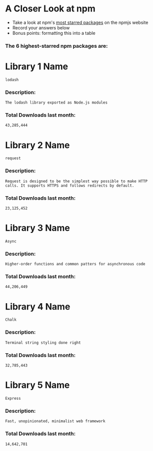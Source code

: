 # A Closer Look at npm
- Take a look at npm's [most starred packages](https://www.npmjs.com/browse/star) on the npmjs website
- Record your answers below
- Bonus points: formatting this into a table

### The 6 highest-starred npm packages are:

# Library 1 Name
    lodash

### Description:
    The lodash library exported as Node.js modules

### Total Downloads last month:
    43,285,444

# Library 2 Name
    request

### Description:
    Request is designed to be the simplest way possible to make HTTP calls. It supports HTTPS and follows redirects by default.

### Total Downloads last month:
    23,125,452

# Library 3 Name
    Async

### Description:
    Higher-order functions and common patters for asynchronous code

### Total Downloads last month:
    44,206,449

# Library 4 Name
    Chalk

### Description:
    Terminal string styling done right

### Total Downloads last month:
    32,785,443

# Library 5 Name
    Express

### Description:
    Fast, unopinionated, minimalist web framework

### Total Downloads last month:
    14,642,701
